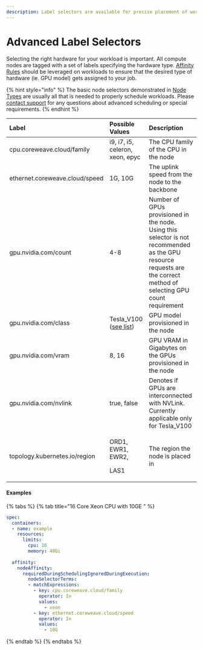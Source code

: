 ```yaml
---
description: Label selectors are available for precise placement of workloads
---
```


# Advanced Label Selectors

Selecting the right hardware for your workload is important. All compute nodes are tagged with a set of labels specifying the hardware type. [Affinity Rules](https://kubernetes.io/docs/concepts/configuration/assign-pod-node/#affinity-and-anti-affinity) should be leveraged on workloads to ensure that the desired type of hardware \(ie. GPU model\) gets assigned to your job.

{% hint style="info" %}
The basic node selectors demonstrated in [Node Types](node-types.md#requesting-compute-in-kubernetes) are usually all that is needed to properly schedule workloads. Please [contact support](mailto:%20cloud.support@coreweave.com) for any questions about advanced scheduling or special requirements.
{% endhint %}

<table>
  <thead>
    <tr>
      <th style="text-align:left">Label</th>
      <th style="text-align:left">Possible Values</th>
      <th style="text-align:left">Description</th>
    </tr>
  </thead>
  <tbody>
    <tr>
      <td style="text-align:left">cpu.coreweave.cloud/family</td>
      <td style="text-align:left">i9, i7, i5, celeron, xeon, epyc</td>
      <td style="text-align:left">The CPU family of the CPU in the node</td>
    </tr>
    <tr>
      <td style="text-align:left">ethernet.coreweave.cloud/speed</td>
      <td style="text-align:left">1G, 10G</td>
      <td style="text-align:left">The uplink speed from the node to the backbone</td>
    </tr>
    <tr>
      <td style="text-align:left">gpu.nvidia.com/count</td>
      <td style="text-align:left">4-8</td>
      <td style="text-align:left">Number of GPUs provisioned in the node. Using this selector is not recommended
        as the GPU resource requests are the correct method of selecting GPU count
        requirement</td>
    </tr>
    <tr>
      <td style="text-align:left">gpu.nvidia.com/class</td>
      <td style="text-align:left">Tesla_V100 (<a href="node-types.md#gpu-availability">see list</a>)</td>
      <td
      style="text-align:left">GPU model provisioned in the node</td>
    </tr>
    <tr>
      <td style="text-align:left">gpu.nvidia.com/vram</td>
      <td style="text-align:left">8, 16</td>
      <td style="text-align:left">GPU VRAM in Gigabytes on the GPUs provisioned in the node</td>
    </tr>
    <tr>
      <td style="text-align:left">gpu.nvidia.com/nvlink</td>
      <td style="text-align:left">true, false</td>
      <td style="text-align:left">Denotes if GPUs are interconnected with NVLink. Currently applicable only
        for Tesla_V100</td>
    </tr>
    <tr>
      <td style="text-align:left">topology.kubernetes.io/region</td>
      <td style="text-align:left">
        <p>ORD1, EWR1, EWR2,</p>
        <p>LAS1</p>
      </td>
      <td style="text-align:left">The region the node is placed in</td>
    </tr>
  </tbody>
</table>

#### Examples

{% tabs %}
{% tab title="16 Core Xeon CPU with 10GE " %}
```yaml
spec:
  containers:
  - name: example
    resources:
      limits:
        cpu: 16
        memory: 48Gi
        
  affinity:
    nodeAffinity:
      requiredDuringSchedulingIgnoredDuringExecution:
        nodeSelectorTerms:
        - matchExpressions:
          - key: cpu.coreweave.cloud/family
            operator: In
            values:
              - xeon
          - key: ethernet.coreweave.cloud/speed
            operator: In
            values:
              - 10G
```
{% endtab %}
{% endtabs %}

#### 

